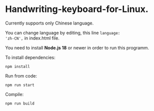 # Handwriting-keyboard-for-Linux.

Currently supports only Chinese language.

You can change language by editing, this line <code>language: 'zh-CN',</code> in index.html file.

You need to install <b>Node.js 18</b> or newer in order to run this programm.

To install dependencies:

<code>npm install</code>

Run from code:

<code>npm run start</code>

Compile:

<code>npm run build</code>
